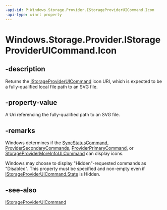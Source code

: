 ```yaml
---
-api-id: P:Windows.Storage.Provider.IStorageProviderUICommand.Icon
-api-type: winrt property
---
```


# Windows.Storage.Provider.IStorageProviderUICommand.Icon

<!--
public System.Uri Icon { get; }
-->

## -description

Returns the [IStorageProviderUICommand](istorageprovideruicommand.md) icon URI, which is expected to be a fully-qualified local file path to an SVG file.

## -property-value

A Uri referencing the fully-qualified path to an SVG file.

## -remarks

Windows determines if the [SyncStatusCommand](storageproviderstatusui_syncstatuscommand.md), [ProviderSecondaryCommands](storageproviderstatusui_providersecondarycommands.md), [ProviderPrimaryCommand](storageproviderstatusui_providerprimarycommand.md), or [StorageProviderMoreInfoUI.Command](storageprovidermoreinfoui_command.md) can display icons.

Windows may choose to display "Hidden"-requested commands as "Disabled". This property must be specified and non-empty even if [IStorageProviderUICommand.State](istorageprovideruicommand_state.md) is Hidden. 


## -see-also

[IStorageProviderUICommand](istorageprovideruicommand.md)
